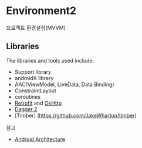 # Environment2
프로젝트 환경설정(MVVM)
## Libraries

The libraries and tools used include:

- Support library
- androidX library
- AAC(ViewModel, LiveData, Data Binding) 
- ConstraintLayout
- coroutines
- [Retrofit](http://square.github.io/retrofit/) and [OkHttp](https://github.com/square/okhttp)
- [Dagger 2](http://google.github.io/dagger/)
- [Timber] (https://github.com/JakeWharton/timber)


참고
- [Android Architecture](https://github.com/android/architecture-samples/tree/dev_dagger-android-reactive)

 

 
